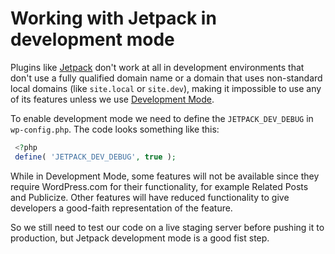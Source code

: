 # Working with Jetpack in development mode

Plugins like [Jetpack](https://jetpack.com/) don't work at all in development environments that don't use a fully qualified domain name or a domain that uses non-standard local domains (like `site.local` or `site.dev`), making it impossible to use any of its features unless we use [Development Mode](https://jetpack.com/support/development-mode/).

 To enable development mode we need to define the `JETPACK_DEV_DEBUG` in `wp-config.php`. The code looks something like this:

```php
 <?php
 define( 'JETPACK_DEV_DEBUG', true );
```

While in Development Mode, some features will not be available since they require WordPress.com for their functionality, for example Related Posts and Publicize. Other features will have reduced functionality to give developers a good-faith representation of the feature.

So we still need to test our code on a live staging server before pushing it to production, but Jetpack development mode is a good fist step.
